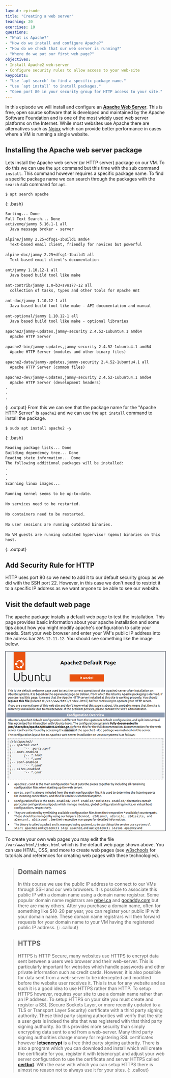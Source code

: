 ```yaml
---
layout: episode
title: "Creating a web server"
teaching: 20
exercises: 10
questions:
- "What is Apache?"
- "How do we install and configure Apache?"
- "How do we check that our web server is running?"
- "Where do we put our first web page?"
objectives:
- Install Apache2 web-server
- Configure security rules to allow access to your web-site
keypoints:
- "Use `apt search` to find a specific package name."
- "Use `apt install` to install packages."
- "Open port 80 in your security group for HTTP access to your site."
---
```


In this episode we will install and configure an [**Apache Web Server**](https://httpd.apache.org/). This is free, open source software that is developed and maintained by the Apache Software Foundation and is one of the most widely used web server platforms on the Internet. While most websites use Apache there are alternatives such as [Nginx](https://www.nginx.com/) which can provide better performance in cases where a VM is running a single website.

## Installing the Apache web server package

Lets install the Apache web server (or HTTP server) package on our VM. To do this we can use the `apt` command but this time with the sub command `install`. This command however  requires a specific package name. To find a specific package name we can search through the packages with the `search` sub command for `apt`.

~~~
$ apt search apache
~~~
{: .bash}
~~~
Sorting... Done
Full Text Search... Done
activemq/jammy 5.16.1-1 all
  Java message broker - server

alpine/jammy 2.25+dfsg1-1build1 amd64
  Text-based email client, friendly for novices but powerful

alpine-doc/jammy 2.25+dfsg1-1build1 all
  Text-based email client's documentation

ant/jammy 1.10.12-1 all
  Java based build tool like make

ant-contrib/jammy 1.0~b3+svn177-12 all
  collection of tasks, types and other tools for Apache Ant

ant-doc/jammy 1.10.12-1 all
  Java based build tool like make - API documentation and manual

ant-optional/jammy 1.10.12-1 all
  Java based build tool like make - optional libraries

apache2/jammy-updates,jammy-security 2.4.52-1ubuntu4.1 amd64
  Apache HTTP Server

apache2-bin/jammy-updates,jammy-security 2.4.52-1ubuntu4.1 amd64
  Apache HTTP Server (modules and other binary files)

apache2-data/jammy-updates,jammy-security 2.4.52-1ubuntu4.1 all
  Apache HTTP Server (common files)

apache2-dev/jammy-updates,jammy-security 2.4.52-1ubuntu4.1 amd64
  Apache HTTP Server (development headers)
.
.
.
~~~
{: .output}
From this we can see that the package name for the "Apache HTTP Server" is `apache2` and we can use the `apt install` command to install the package.
~~~
$ sudo apt install apache2 -y
~~~
{: .bash}
~~~
Reading package lists... Done
Building dependency tree... Done
Reading state information... Done
The following additional packages will be installed:
.
.
.
Scanning linux images...

Running kernel seems to be up-to-date.

No services need to be restarted.

No containers need to be restarted.

No user sessions are running outdated binaries.

No VM guests are running outdated hypervisor (qemu) binaries on this host.
~~~
{: .output}

<!--## Backing up configuration files

Before make any changes to a packages configuration files it is best practise to make a backup of the files. If we make any grievous errors we can return the configuration file back to its original state. This is particularly helpful in the event that we delete information which should never have been removed. One strategy is to create a folder in your home directory and call it `ORIG`. The contents of this directory will represent the original state of files and directories in the root directory `/`. Back up all of your configuration files here and preserve the original paths. In this way the path under the `ORIG` directory will correspond to the path in the `/` directory.

To create the `ORIG` directory in your home directory on the VM use the `mkdir` command which makes a new directory with the options `-pv`. The `p` option will create additional "parent" directories in the path given, if they do not exist. The `v` option will cause the `mkdir` command to be more verbose telling you about all the directories it creates. In our case we want to copy Apache's configuration which is in the `/etc/apache2` directory. To match the path in root we will also create an `etc` directory inside the `ORIG` directory.
~~~
$ mkdir -pv ~/ORIG/etc
~~~
{: .bash}
~~~
mkdir: created directory '/home/ubuntu/ORIG'
mkdir: created directory '/home/ubuntu/ORIG/etc'
~~~
{: .output}

Next we will use the `cp` command to copy the entire contents of the Apache configuration to the `~/ORIG/etc` directory. We will also use the `-a`, or archive, option to preserver permissions, ownership, and timestamp of the files. To allow the preservation of these file attributes correctly administrative permissions are required, thus we use `sudo` to run the `cp` command.
~~~
$ sudo cp -av /etc/apache2 /home/ubuntu/ORIG/etc
~~~
{: .bash}
~~~
'/etc/apache2' -> '/home/ubuntu/ORIG/etc/apache2'
'/etc/apache2/sites-enabled' -> '/home/ubuntu/ORIG/etc/apache2/sites-enabled'
'/etc/apache2/sites-enabled/000-default.conf' -> '/home/ubuntu/ORIG/etc/apache2/sites-enabled/000-default.conf'
.
.
.
'/etc/apache2/conf-enabled/security.conf' -> '/home/ubuntu/ORIG/etc/apache2/conf-enabled/security.conf'
'/etc/apache2/conf-enabled/serve-cgi-bin.conf' -> '/home/ubuntu/ORIG/etc/apache2/conf-enabled/serve-cgi-bin.conf'
~~~
{: .output}
What the copy command did was copy the contents of the `apache2` directory, and all subdirectories, to the /home/ubuntu/ORIG/etc directory. Now we can perform configuration modifications in `/etc/apache2` without worrying about making mistakes as we can just restore settings from our copied files.

## Configure a global ServerName

If a global `ServerName` is not configured, Apache will issue a warning message when the configuration files are read. This will happen when you restart your web server or if you check the configuration files. The command `apache2ctl` is used to control the apache web server. It does things like start and stop the web server, report status, and more. The subcommand `configtest` is used to test configuration files for syntax errors and will issue the warning message when executed:

~~~
$ sudo apache2ctl configtest
~~~
{: .bash}
~~~
AH00558: apache2: Could not reliably determine the server's fully qualified domain name, using 127.0.0.1. Set the 'ServerName' directive globally to suppress this message
Syntax OK
~~~
{: .output}

We are going to set the ServerName variable to be the Fully Qualified Domain Name (FQDN) for our virtual machine. The `host` command, given our Floating IP address, will provide us with the FQDN.
~~~
host 206.167.181.126
~~~
{: .bash}
~~~
126.181.167.206.in-addr.arpa domain name pointer 206-167-181-126.cloud.computecanada.ca.
~~~
{: .output}

So the FQDN for the virtual machine is `206-167-181-126.cloud.computecanada.ca`. Use this to set the `ServerName` in the configuration file `/etc/apache2/apache2.conf`.
~~~
sudo nano /etc/apache2/apache2.conf
~~~
{: .bash}
then scroll down to the bottom and add the line`ServerName 206-167-181-126.cloud.computecanada.ca`. The press the ctrl+x keys to exit, making sure to save the edits back to the original file. Then check the configuration files for syntax errors.
~~~
sudo apache2ctl configtest
~~~
{: .bash}
~~~
Syntax OK
~~~
{: .output}

The command `systemctl` is used to control services running on a Ubuntu system. Restart the **apache2** service to enable our changes using the subcommand `restart` and providing the name of the service we want to restart `apache`.
~~~
sudo systemctl restart apache2
~~~
{: .bash}

Using the `systemctl` command again with a different sub command `status` will tell use the status of the named service.
~~~
sudo systemctl status apache2
~~~
{: .bash}
~~~
● apache2.service - LSB: Apache2 web server
   Loaded: loaded (/etc/init.d/apache2; bad; vendor preset: enabled)
  Drop-In: /lib/systemd/system/apache2.service.d
           └─apache2-systemd.conf
   Active: active (running) since Tue 2017-05-02 13:11:26 UTC; 16s ago
     Docs: man:systemd-sysv-generator(8)
  Process: 3354 ExecStop=/etc/init.d/apache2 stop (code=exited, status=0/SUCCESS)
  Process: 3380 ExecStart=/etc/init.d/apache2 start (code=exited, status=0/SUCCESS)
    Tasks: 55
   Memory: 6.3M
      CPU: 55ms
   CGroup: /system.slice/apache2.service
           ├─3398 /usr/sbin/apache2 -k start
           ├─3401 /usr/sbin/apache2 -k start
           └─3402 /usr/sbin/apache2 -k start

May 02 13:11:25 dhsi-testing-temp systemd[1]: Stopped LSB: Apache2 web server.
May 02 13:11:25 dhsi-testing-temp systemd[1]: Starting LSB: Apache2 web server...
May 02 13:11:25 dhsi-testing-temp apache2[3380]:  * Starting Apache httpd web server apache2
May 02 13:11:26 dhsi-testing-temp apache2[3380]:  *
May 02 13:11:26 dhsi-testing-temp systemd[1]: Started LSB: Apache2 web server.
~~~
{: .output}
The line `Active: active (running) since Tue 2017-05-02 13:11:26 UTC; 16s ago` indicates that the service is running.-->

## Add Security Rule for HTTP

HTTP uses port 80 so we need to add it to our default security group as we did with the SSH port 22. However, in this case we don't need to restrict it to a specific IP address as we want anyone to be able to see our website.

## Visit the default web page

The apache package installs a default web page to test the installation. This page provides basic information about your apache installation and some tips about how you might modify apache's configuration to suite your needs. Start your web browser and enter your VM's public IP address into the adress bar `206.12.11.12`. You should see something like the image below.

<img src="../fig/web-screens/ubuntu_default_web_page.png" alt="Ubuntu Default Web Page"/>

To create your own web pages you may edit the file `/var/www/html/index.html` which is the default web page shown above. You can use HTML, CSS, and more to create web pages (see [w3schools](https://www.w3schools.com/) for tutorials and references for creating web pages with these technologies).


<!-- > ## Static web pages
> At this point you have all the server setup required to start creating [**static websites**](../reference#static-website). By static website I mean that the contents of the site are display as they are stored on the server. Every visitor of the site sees the same site. For example, this workshop site was generated using a static website generator called [**jekyll**](https://jekyllrb.com/) which is integrated with [github](../reference#github) (a version control web tool). That isn't to say a static website can't have dynamic components. A static website can have features which change based on actions, such as menus which are animated or expandable challenge boxes as shown below. What they can't do is display information which is specific to a person visiting the site, such as shopping carts or account information. Some of the major benefits of static websites is simplicity of setup and maintenance, improved security, and improved performance. If you don't require the functionality of a dynamic site I would highly recommend investigating some of the various static site generators out there. For a good list see: [www.staticgen.com](https://www.staticgen.com/)
{: .callout} -->

> ## Domain names
> In this course we use the public IP address to connect to our VMs through SSH and our web browsers. It is possible to associate this public IP with a domain name using a domain name registrar. Some popular domain name registrars are [rebel.ca](https://www.rebel.ca/) and [godaddy.com](https://ca.godaddy.com/) but there are many others. After you purchase a domain name, often for something like $10-20 per year, you can register your public IP with your domain name. These domain name registrars will then forward requests for your domain name to your VM having the registered public IP address.
{: .callout}

> ## HTTPS
> HTTPS is HTTP Secure, many websites use HTTPS to encrypt data sent between a users web browser and their web-server. This is particularly important for websites which handle passwords and other private information such as credit cards. However, it is also possible for data sent from a web-server to be intercepted and modified before the website user receives it. This is true for any website and as such it is a good idea to use HTTPS rather than HTTP. To setup HTTPS however, requires your site to use a domain name rather than an IP address. To setup HTTPS on your site you must create and register a SSL (Secure Sockets Layer, or more recently updated to a TLS or Transport Layer Security) certificate with a third party signing authority. These third party signing authorities will verify that the site a user gets is indeed the site that was registered with that third party signing authority. So this provides more security than simply encrypting data sent to and from a web-server. Many third party signing authorities charge money for registering SSL certificates however [**letsencrypt**](https://letsencrypt.org/) is a free third party signing authority. There is also a program which you can download and install which will create the certificate for you, register it with letsencrypt and adjust your web server configuration to use the certificate and server HTTPS called [**certbot**](https://certbot.eff.org/). With the ease with which you can setup HTTPS there is almost no reason not to always use it for your sites.
{: .callout}

<!--
> ## Creating your first web page
>
> Try modifying or replacing the `/var/www/html/index.html` file and see the changes in your browser.
> > ## Solution
> > Edit the file with
> > ~~~
> > $ sudo nano /var/www/html/index.html
> > ~~~
> > {: .bash}
> > and replace the contents with something like `<h1>My page title</p>`.
> {: .solution}
{: .challenge}

> ## Add another page
>
> Create a new page under `/var/www/html/` and link to it from the `index.html` page.
> **Hint**: look at this [w3schools page on HTML links](https://www.w3schools.com/html/html_links.asp).
> > ## Solution
> > Create a new HTML file with
> > ~~~
> > $ sudo nano /var/www/html/another-page.html
> > ~~~
> > {: .bash}
> > Then edit the original file to include a link like `<a href="another-page.html">link</a>` in the `index.html` file referencing your newly created file name.
> {: .solution}
{: .challenge}
-->
